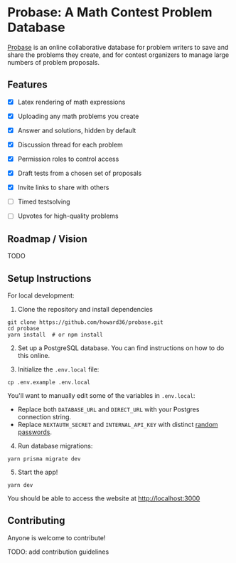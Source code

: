# Probase: A Math Contest Problem Database

[Probase](https://www.probase.app/c/demo) is an online collaborative database for problem writers to save and share the problems they create, and for contest organizers to manage large numbers of problem proposals.


## Features

- [x] Latex rendering of math expressions
- [x] Uploading any math problems you create
- [x] Answer and solutions, hidden by default
- [x] Discussion thread for each problem
- [x] Permission roles to control access
- [x] Draft tests from a chosen set of proposals
- [x] Invite links to share with others
- [ ] Timed testsolving
- [ ] Upvotes for high-quality problems


## Roadmap / Vision

TODO


## Setup Instructions

For local development:

1. Clone the repository and install dependencies
```
git clone https://github.com/howard36/probase.git
cd probase
yarn install  # or npm install
```

2. Set up a PostgreSQL database. You can find instructions on how to do this online.

3. Initialize the `.env.local` file:
```
cp .env.example .env.local
```

You'll want to manually edit some of the variables in `.env.local`:
- Replace both `DATABASE_URL` and `DIRECT_URL` with your Postgres connection string. 
- Replace `NEXTAUTH_SECRET` and `INTERNAL_API_KEY` with distinct [random passwords](https://www.random.org/passwords/?num=2&len=32&format=html&rnd=new).

4. Run database migrations:

```
yarn prisma migrate dev
```

5. Start the app!
```
yarn dev
```

You should be able to access the website at <http://localhost:3000>


## Contributing

Anyone is welcome to contribute!

TODO: add contribution guidelines
